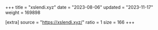 +++
title = "xslendi.xyz"
date = "2023-08-06"
updated = "2023-11-17"
weight = 169898

[extra]
source = "https://xslendi.xyz/"
ratio = 1
size = 166
+++
